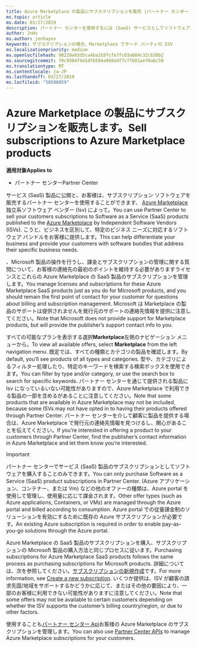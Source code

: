 ```yaml
---
title: Azure Marketplace の製品にサブスクリプションを販売 |パートナー センター
ms.topic: article
ms.date: 03/27/2019
description: パートナー センターを使用するには (SaaS) サービスとしてソフトウェアへのサブスクリプションを顧客に販売する製品は独立系ソフトウェア ベンダー (Isv) によって、Azure Marketplace に公開します。
author: JnHs
ms.author: jenhayes
keywords: サブスクリプションの場合、Marketplace でサード パーティの ISV
ms.localizationpriority: medium
ms.openlocfilehash: 98229a93d5ca4ba165fcfe7fc03a084c32c630b2
ms.sourcegitcommit: f9c930479a5d7b594a968d4f7cffb81aef8abc59
ms.translationtype: MT
ms.contentlocale: ja-JP
ms.lasthandoff: 03/27/2019
ms.locfileid: "58508959"
---
```

# <a name="sell-subscriptions-to-azure-marketplace-products"></a><span data-ttu-id="8bcdf-104">Azure Marketplace の製品にサブスクリプションを販売します。</span><span class="sxs-lookup"><span data-stu-id="8bcdf-104">Sell subscriptions to Azure Marketplace products</span></span>

<span data-ttu-id="8bcdf-105">**適用対象**</span><span class="sxs-lookup"><span data-stu-id="8bcdf-105">**Applies to**</span></span>

-  <span data-ttu-id="8bcdf-106">パートナー センター</span><span class="sxs-lookup"><span data-stu-id="8bcdf-106">Partner Center</span></span>


<span data-ttu-id="8bcdf-107">サービス (SaaS) 製品に公開と、お客様は、サブスクリプション ソフトウェアを販売するパートナー センターを使用することができます、 [Azure Marketplace](https://azuremarketplace.microsoft.com/marketplace)独立系ソフトウェア ベンダー (Isv) によって。</span><span class="sxs-lookup"><span data-stu-id="8bcdf-107">You can use Partner Center to sell your customers subscriptions to Software as a Service (SaaS) products published to the [Azure Marketplace](https://azuremarketplace.microsoft.com/marketplace) by Independent Software Vendors (ISVs).</span></span> <span data-ttu-id="8bcdf-108">こうと、ビジネスを区別して、特定のビジネス ニーズに対応するソフトウェア バンドルをお客様に提供します。</span><span class="sxs-lookup"><span data-stu-id="8bcdf-108">This can help differentiate your business and provide your customers with software bundles that address their specific business needs.</span></span> 

<span data-ttu-id="8bcdf-109">、Microsoft 製品の操作を行うし、課金とサブスクリプションの管理に関する質問について、お客様の連絡先の最初のポイントを維持する必要がありますライセンスとこれらの Azure Marketplace の SaaS 製品のサブスクリプションを管理します。</span><span class="sxs-lookup"><span data-stu-id="8bcdf-109">You manage licenses and subscriptions for these Azure Marketplace SaaS products just as you do for Microsoft products, and you should remain the first point of contact for your customer for questions about billing and subscription management.</span></span> <span data-ttu-id="8bcdf-110">Microsoft は Marketplace の製品のサポートは提供されませんを発行元のサポートの連絡先情報を提供に注意してください。</span><span class="sxs-lookup"><span data-stu-id="8bcdf-110">Note that Microsoft does not provide support for Marketplace products, but will provide the publisher’s support contact info to you.</span></span>

<span data-ttu-id="8bcdf-111">すべての可能なプランを表示する選択**Marketplace**左側のナビゲーション メニューから。</span><span class="sxs-lookup"><span data-stu-id="8bcdf-111">To view all available offers, select **Marketplace** from the left navigation menu.</span></span> <span data-ttu-id="8bcdf-112">既定では、すべての種類とカテゴリの製品を確認します。</span><span class="sxs-lookup"><span data-stu-id="8bcdf-112">By default, you’ll see products of all types and categories.</span></span> <span data-ttu-id="8bcdf-113">型や、カテゴリによるフィルター処理したり、特定のキーワードを検索する検索ボックスを使用できます。</span><span class="sxs-lookup"><span data-stu-id="8bcdf-113">You can filter by type and/or category, or use the search box to search for specific keywords.</span></span> <span data-ttu-id="8bcdf-114">パートナー センターを通じて提供される製品に Isv になっているいない可能性がありますので、Azure Marketplace で利用できる製品の一部を含めるがあることに注意してください。</span><span class="sxs-lookup"><span data-stu-id="8bcdf-114">Note that some products that are available in Azure Marketplace may not be included, because some ISVs may not have opted in to having their products offered through Partner Center.</span></span> <span data-ttu-id="8bcdf-115">パートナー センターを介して顧客に製品を提供する場合は、Azure Marketplace で発行元の連絡先情報を見つけるし、関心があることを伝えてください。</span><span class="sxs-lookup"><span data-stu-id="8bcdf-115">If you’re interested in offering a product to your customers through Partner Center, find the publisher’s contact information in Azure Marketplace and let them know you’re interested.</span></span>

> [!IMPORTANT]
> <span data-ttu-id="8bcdf-116">パートナー センターでサービス (SaaS) 製品のサブスクリプションとしてソフトウェアを購入することのみできます。</span><span class="sxs-lookup"><span data-stu-id="8bcdf-116">You can only purchase Software as a Service (SaaS) product subscriptions in Partner Center.</span></span> <span data-ttu-id="8bcdf-117">(Azure アプリケーション、コンテナー、または Vm) などの他のオファーの種類は、Azure portal を使用して管理し、使用量に応じて課金されます。</span><span class="sxs-lookup"><span data-stu-id="8bcdf-117">Other offer types (such as Azure applications, Containers, or VMs) are managed through the Azure portal and billed according to consumption.</span></span> <span data-ttu-id="8bcdf-118">Azure portal での従量課金制のソリューションを有効にするために既存の Azure サブスクリプションが必要です。</span><span class="sxs-lookup"><span data-stu-id="8bcdf-118">An existing Azure subscription is required in order to enable pay-as-you-go solutions through the Azure portal.</span></span>

<span data-ttu-id="8bcdf-119">Azure Marketplace の SaaS 製品のサブスクリプションを購入、サブスクリプションの Microsoft 製品の購入方法と同じプロセスに従います。</span><span class="sxs-lookup"><span data-stu-id="8bcdf-119">Purchasing subscriptions for Azure Marketplace SaaS products follows the same process as purchasing subscriptions for Microsoft products.</span></span> <span data-ttu-id="8bcdf-120">詳細については、次を参照してください。[サブスクリプションの新規作成](create-a-new-subscription.md)です。</span><span class="sxs-lookup"><span data-stu-id="8bcdf-120">For more information, see [Create a new subscription](create-a-new-subscription.md).</span></span> <span data-ttu-id="8bcdf-121">いくつか提供は、ISV が顧客の請求先国/地域をサポートするかどうかに応じて、またはその他の要因により、一部のお客様に利用できない可能性がありますに注意してください。</span><span class="sxs-lookup"><span data-stu-id="8bcdf-121">Note that some offers may not be available to certain customers depending on whether the ISV supports the customer’s billing country/region, or due to other factors.</span></span>

<span data-ttu-id="8bcdf-122">使用することも[パートナー センター Api](https://docs.microsoft.com/en-us/partner-center/develop/)お客様の Azure Marketplace のサブスクリプションを管理します。</span><span class="sxs-lookup"><span data-stu-id="8bcdf-122">You can also use [Partner Center APIs](https://docs.microsoft.com/en-us/partner-center/develop/) to manage Azure Marketplace subscriptions for your customers.</span></span>
